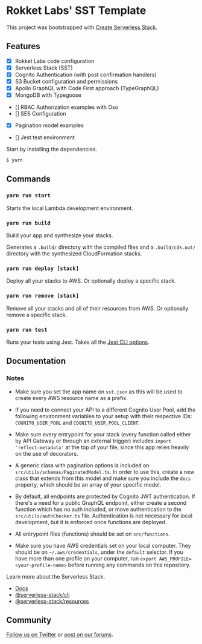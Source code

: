 # Rokket Labs' SST Template

This project was bootstrapped with [Create Serverless Stack](https://docs.serverless-stack.com/packages/create-serverless-stack).

## Features

- [x] Rokket Labs code configuration
- [x] Serverless Stack (SST)
- [x] Cognito Authentication (with post confirmation handlers)
- [x] S3 Bucket configuration and permissions
- [x] Apollo GraphQL with Code First approach (TypeGraphQL)
- [x] MongoDB with Typegoose
- [] RBAC Authorization examples with Oso
- [] SES Configuration
- [x] Pagination model examples
- [] Jest test environment

Start by installing the dependencies.

```bash
$ yarn
```

## Commands

### `yarn run start`

Starts the local Lambda development environment.

### `yarn run build`

Build your app and synthesize your stacks.

Generates a `.build/` directory with the compiled files and a `.build/cdk.out/` directory with the synthesized CloudFormation stacks.

### `yarn run deploy [stack]`

Deploy all your stacks to AWS. Or optionally deploy a specific stack.

### `yarn run remove [stack]`

Remove all your stacks and all of their resources from AWS. Or optionally remove a specific stack.

### `yarn run test`

Runs your tests using Jest. Takes all the [Jest CLI options](https://jestjs.io/docs/en/cli).

## Documentation

### Notes

- Make sure you set the app name on `sst.json` as this will be used to create every AWS resource name as a prefix.

- If you need to connect your API to a different Cognito User Pool, add the following environment variables to your setup with their respective IDs: `COGNITO_USER_POOL` and `COGNITO_USER_POOL_CLIENT`.

- Make sure every entrypoint for your stack (every function called either by API Gateway or through an external trigger) includes `import 'reflect-metadata'` at the top of your file, since this app relies heavily on the use of decorators.

- A generic class with pagination options is included on `src/utils/schemas/PaginatedModel.ts`. In order to use this, create a new class that extends from this model and make sure you include the `docs` property, which should be an array of your specific model.

- By default, all endpoints are protected by Cognito JWT authentication. If there's a need for a public GraphQL endpoint, either create a second function which has no auth included, or move authentication to the `src/utils/authChecker.ts` file. Authentication is not necessary for local development, but it is enforced once functions are deployed.

- All entrypoint files (functions) should be set on `src/functions`.

- Make sure you have AWS credentials set on your local computer. They should be on `~/.aws/credentials`, under the `default` selector. If you have more than one profile on your computer, run `export AWS_PROFILE=<your-profile-name>` before running any commands on this repository.

Learn more about the Serverless Stack.

- [Docs](https://docs.serverless-stack.com)
- [@serverless-stack/cli](https://docs.serverless-stack.com/packages/cli)
- [@serverless-stack/resources](https://docs.serverless-stack.com/packages/resources)

## Community

[Follow us on Twitter](https://twitter.com/ServerlessStack) or [post on our forums](https://discourse.serverless-stack.com).
